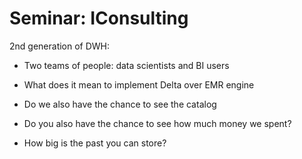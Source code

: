 # Seminar: IConsulting

2nd generation of DWH:

- Two teams of people: data scientists and BI users
- What does it mean to implement Delta over EMR engine

- Do we also have the chance to see the catalog
- Do you also have the chance to see how much money we spent?
- How big is the past you can store?